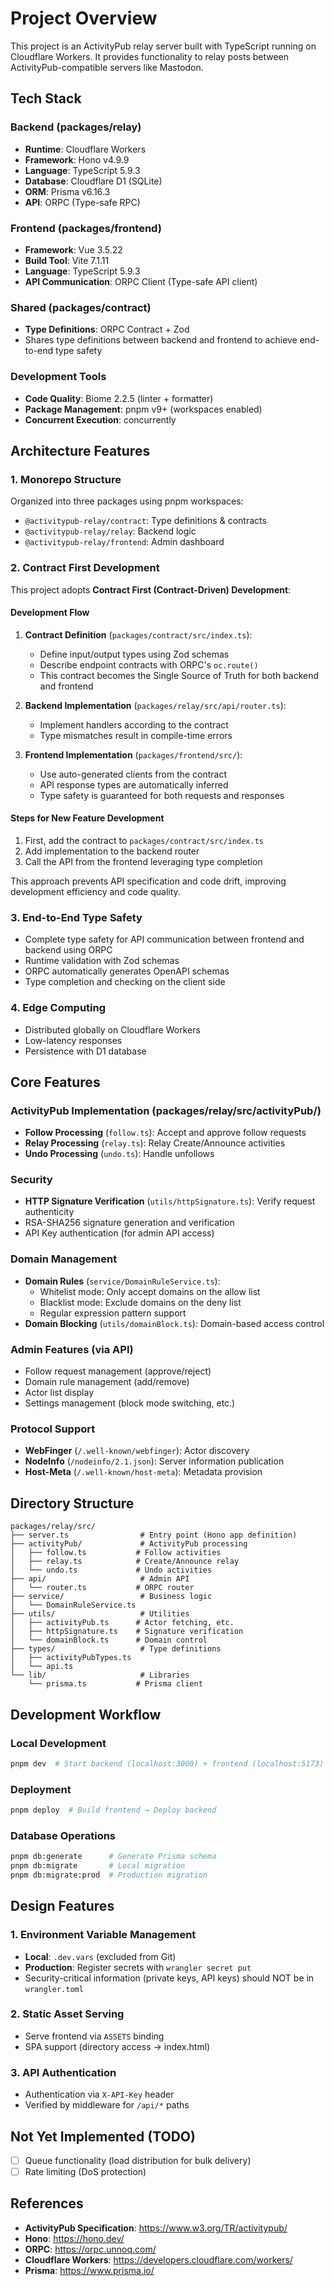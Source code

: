 # Project Overview

This project is an ActivityPub relay server built with TypeScript running on Cloudflare Workers. It provides functionality to relay posts between ActivityPub-compatible servers like Mastodon.

## Tech Stack

### Backend (packages/relay)
- **Runtime**: Cloudflare Workers
- **Framework**: Hono v4.9.9
- **Language**: TypeScript 5.9.3
- **Database**: Cloudflare D1 (SQLite)
- **ORM**: Prisma v6.16.3
- **API**: ORPC (Type-safe RPC)

### Frontend (packages/frontend)
- **Framework**: Vue 3.5.22
- **Build Tool**: Vite 7.1.11
- **Language**: TypeScript 5.9.3
- **API Communication**: ORPC Client (Type-safe API client)

### Shared (packages/contract)
- **Type Definitions**: ORPC Contract + Zod
- Shares type definitions between backend and frontend to achieve end-to-end type safety

### Development Tools
- **Code Quality**: Biome 2.2.5 (linter + formatter)
- **Package Management**: pnpm v9+ (workspaces enabled)
- **Concurrent Execution**: concurrently

## Architecture Features

### 1. Monorepo Structure
Organized into three packages using pnpm workspaces:
- `@activitypub-relay/contract`: Type definitions & contracts
- `@activitypub-relay/relay`: Backend logic
- `@activitypub-relay/frontend`: Admin dashboard

### 2. Contract First Development
This project adopts **Contract First (Contract-Driven) Development**:

#### Development Flow
1. **Contract Definition** (`packages/contract/src/index.ts`):
   - Define input/output types using Zod schemas
   - Describe endpoint contracts with ORPC's `oc.route()`
   - This contract becomes the Single Source of Truth for both backend and frontend

2. **Backend Implementation** (`packages/relay/src/api/router.ts`):
   - Implement handlers according to the contract
   - Type mismatches result in compile-time errors

3. **Frontend Implementation** (`packages/frontend/src/`):
   - Use auto-generated clients from the contract
   - API response types are automatically inferred
   - Type safety is guaranteed for both requests and responses

#### Steps for New Feature Development
1. First, add the contract to `packages/contract/src/index.ts`
2. Add implementation to the backend router
3. Call the API from the frontend leveraging type completion

This approach prevents API specification and code drift, improving development efficiency and code quality.

### 3. End-to-End Type Safety
- Complete type safety for API communication between frontend and backend using ORPC
- Runtime validation with Zod schemas
- ORPC automatically generates OpenAPI schemas
- Type completion and checking on the client side

### 4. Edge Computing
- Distributed globally on Cloudflare Workers
- Low-latency responses
- Persistence with D1 database

## Core Features

### ActivityPub Implementation (packages/relay/src/activityPub/)
- **Follow Processing** (`follow.ts`): Accept and approve follow requests
- **Relay Processing** (`relay.ts`): Relay Create/Announce activities
- **Undo Processing** (`undo.ts`): Handle unfollows

### Security
- **HTTP Signature Verification** (`utils/httpSignature.ts`): Verify request authenticity
- RSA-SHA256 signature generation and verification
- API Key authentication (for admin API access)

### Domain Management
- **Domain Rules** (`service/DomainRuleService.ts`):
  - Whitelist mode: Only accept domains on the allow list
  - Blacklist mode: Exclude domains on the deny list
  - Regular expression pattern support
- **Domain Blocking** (`utils/domainBlock.ts`): Domain-based access control

### Admin Features (via API)
- Follow request management (approve/reject)
- Domain rule management (add/remove)
- Actor list display
- Settings management (block mode switching, etc.)

### Protocol Support
- **WebFinger** (`/.well-known/webfinger`): Actor discovery
- **NodeInfo** (`/nodeinfo/2.1.json`): Server information publication
- **Host-Meta** (`/.well-known/host-meta`): Metadata provision

## Directory Structure

```
packages/relay/src/
├── server.ts                # Entry point (Hono app definition)
├── activityPub/             # ActivityPub processing
│   ├── follow.ts           # Follow activities
│   ├── relay.ts            # Create/Announce relay
│   └── undo.ts             # Undo activities
├── api/                     # Admin API
│   └── router.ts           # ORPC router
├── service/                 # Business logic
│   └── DomainRuleService.ts
├── utils/                   # Utilities
│   ├── activityPub.ts      # Actor fetching, etc.
│   ├── httpSignature.ts    # Signature verification
│   └── domainBlock.ts      # Domain control
├── types/                   # Type definitions
│   ├── activityPubTypes.ts
│   └── api.ts
└── lib/                     # Libraries
    └── prisma.ts           # Prisma client
```

## Development Workflow

### Local Development
```bash
pnpm dev  # Start backend (localhost:3000) + frontend (localhost:5173)
```

### Deployment
```bash
pnpm deploy  # Build frontend → Deploy backend
```

### Database Operations
```bash
pnpm db:generate      # Generate Prisma schema
pnpm db:migrate       # Local migration
pnpm db:migrate:prod  # Production migration
```

## Design Features

### 1. Environment Variable Management
- **Local**: `.dev.vars` (excluded from Git)
- **Production**: Register secrets with `wrangler secret put`
- Security-critical information (private keys, API keys) should NOT be in `wrangler.toml`

### 2. Static Asset Serving
- Serve frontend via `ASSETS` binding
- SPA support (directory access → index.html)

### 3. API Authentication
- Authentication via `X-API-Key` header
- Verified by middleware for `/api/*` paths

## Not Yet Implemented (TODO)

- [ ] Queue functionality (load distribution for bulk delivery)
- [ ] Rate limiting (DoS protection)

## References

- **ActivityPub Specification**: https://www.w3.org/TR/activitypub/
- **Hono**: https://hono.dev/
- **ORPC**: https://orpc.unnoq.com/
- **Cloudflare Workers**: https://developers.cloudflare.com/workers/
- **Prisma**: https://www.prisma.io/